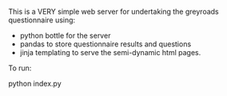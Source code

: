 This is a VERY simple web server for undertaking the greyroads questionnaire using:
- python bottle for the server
- pandas to store questionnaire results and questions
- jinja templating to serve the semi-dynamic html pages.

To run:

python index.py